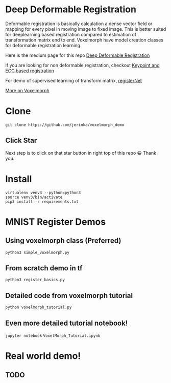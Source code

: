 # Deep Deformable Registration

Deformable registration is basically calculation a dense vector field 
or mapping for every pixel in moving image to fixed image. This is better
suited for deeplearning based registration compared to estimation of 
transformation matrix end to end. Voxelmorph have model creation classes
for deformable registration learning. 

Here is the medium page for this repo
[Deep Deformable Registration](https://jerin-electronics.medium.com/deep-deformable-image-registration-6b96a7c81765)


If you are looking for non deformable registration, checkout
[Keypoint and ECC based registration](https://github.com/jerinka/Image_Registration)

For demo of supervised learning of transform matrix,
[registerNet](https://github.com/jerinka/registerNet)

[More on Voxelmorph](https://github.com/learn2reg/tutorials2019/blob/master/slides/Learn2reg_tutorial_unsupervided_AdrianDalca.pdf)


# Clone
```git clone https://github.com/jerinka/voxelmorph_demo```

## Click Star
Next step is to click on that star button in right top of this repo :grinning: Thank you.

# Install
```virtualenv venv3 --python=python3```\
```source venv3/bin/activate```\
```pip3 install -r requirements.txt```

# MNIST Register Demos

## Using voxelmorph class (Preferred)
```python3 simple_voxelmorph.py```

## From scratch demo in tf
```python3 register_basics.py```

## Detailed code from voxelmorph tutorial
```python voxelmorph_tutorial.py```

## Even more detailed tutorial notebook!
```jupyter notebook```
```VoxelMorph_Tutorial.ipynb```

# Real world demo!

## TODO



